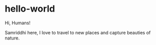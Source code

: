 # hello-world

Hi, Humans!

Samriddhi here, I love to travel to new places and capture beauties of nature.

